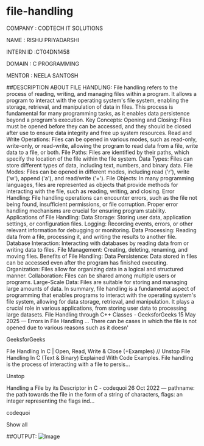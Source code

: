 # file-handling

COMPANY : CODTECH IT SOLUTIONS

NAME : RISHU PRIYADARSHI

INTERN ID :CT04DN1458

DOMAIN : C PROGRAMMING

MENTOR : NEELA SANTOSH

##DESCRIPTION ABOUT FILE HANDLING:
File handling refers to the process of reading, writing, and managing files within a program. It allows a program to interact with the operating system's file system, enabling the storage, retrieval, and manipulation of data in files. This process is fundamental for many programming tasks, as it enables data persistence beyond a program's execution. 
Key Concepts:
Opening and Closing:
Files must be opened before they can be accessed, and they should be closed after use to ensure data integrity and free up system resources. 
Read and Write Operations:
Files can be opened in various modes, such as read-only, write-only, or read-write, allowing the program to read data from a file, write data to a file, or both. 
File Paths:
Files are identified by their paths, which specify the location of the file within the file system. 
Data Types:
Files can store different types of data, including text, numbers, and binary data. 
File Modes:
Files can be opened in different modes, including read ('r'), write ('w'), append ('a'), and read/write ('+'). 
File Objects:
In many programming languages, files are represented as objects that provide methods for interacting with the file, such as reading, writing, and closing. 
Error Handling:
File handling operations can encounter errors, such as the file not being found, insufficient permissions, or file corruption. Proper error handling mechanisms are crucial for ensuring program stability. 
Applications of File Handling:
Data Storage: Storing user data, application settings, or configuration files. 
Logging: Recording events, errors, or other relevant information for debugging or monitoring. 
Data Processing: Reading data from a file, processing it, and writing the results to another file. 
Database Interaction: Interacting with databases by reading data from or writing data to files. 
File Management: Creating, deleting, renaming, and moving files. 
Benefits of File Handling:
Data Persistence: Data stored in files can be accessed even after the program has finished executing. 
Organization: Files allow for organizing data in a logical and structured manner. 
Collaboration: Files can be shared among multiple users or programs. 
Large-Scale Data: Files are suitable for storing and managing large amounts of data. 
In summary, file handling is a fundamental aspect of programming that enables programs to interact with the operating system's file system, allowing for data storage, retrieval, and manipulation. It plays a crucial role in various applications, from storing user data to processing large datasets. 
File Handling through C++ Classes - GeeksforGeeks
15 May 2025 — Errors in File Handling ... There can be cases in which the file is not opened due to various reasons such as it doesn'

GeeksforGeeks

File Handling In C | Open, Read, Write & Close (+Examples) // Unstop
File Handling In C (Text & Binary) Explained With Code Examples. File handling is the process of interacting with a file to persis...

Unstop

Handling a File by its Descriptor in C - codequoi
26 Oct 2022 — pathname: the path towards the file in the form of a string of characters, flags: an integer representing the flags ind...

codequoi

Show all

##OUTPUT:
![Image](https://github.com/user-attachments/assets/7eb7af60-14e1-42d0-860c-f2017266c031)
